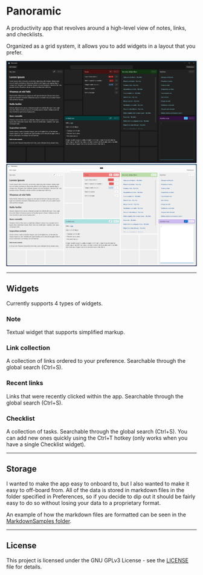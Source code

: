 # Panoramic

A productivity app that revolves around a high-level view of notes, links, and checklists.

Organized as a grid system, it allows you to add widgets in a layout that you prefer.

![Preview (Dark)](design/preview-dark.webp)
![Preview (Light)](design/preview-light.webp)

---

## Widgets

Currently supports 4 types of widgets.

### Note

Textual widget that supports simplified markup.

### Link collection

A collection of links ordered to your preference. Searchable through the global search (Ctrl+S).

### Recent links

Links that were recently clicked within the app. Searchable through the global search (Ctrl+S).

### Checklist

A collection of tasks. Searchable through the global search (Ctrl+S). You can add new ones quickly using the Ctrl+T hotkey (only works when you have a single Checklist widget).

---

## Storage

I wanted to make the app easy to onboard to, but I also wanted to make it easy to off-board from. All of the data is stored in markdown files in the folder specified in Preferences, so if you decide to dip out it should be fairly easy to do so without losing your data to a proprietary format.

An example of how the markdown files are formatted can be seen in the [MarkdownSamples folder](/test/Benchmarks/MarkdownSamples).

---

## License

This project is licensed under the GNU GPLv3 License - see the [LICENSE](LICENSE) file for details.
